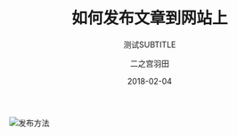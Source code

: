 ﻿---
layout:     post
title:      如何发布文章到网站上
subtitle:   测试SUBTITLE
date:       2018-02-04
author:     二之宫羽田
header-img: img/post-bg-universe.jpg
catalog: true
tags:
    - 会规
	- 新手指南
---
![发布方法](wenxinghui.github.io/img/6.png)